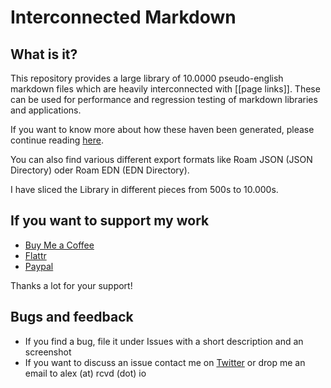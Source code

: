 # Interconnected Markdown
## What is it?
This repository provides a large library of 10.0000 pseudo-english markdown files which are heavily interconnected with [[page links]]. These can be used for performance and regression testing of markdown libraries and applications.

If you want to know more about how these haven been generated, please continue reading [here](https://www.goedel.io/p/tft-performance-methodology).

You can also find various different export formats like Roam JSON (JSON Directory) oder Roam EDN (EDN Directory). 

I have sliced the Library in different pieces from 500s to 10.000s.

## If you want to support my work
- [Buy Me a Coffee](https://www.buymeacoffee.com/rcvdio)
- [Flattr](https://flattr.com/@rcvd)
- [Paypal](https://paypal.me/rcvd)

Thanks a lot for your support!

## Bugs and feedback
- If you find a bug, file it under Issues with a short description and an screenshot
- If you want to discuss an issue contact me on [Twitter](https://twitter.com/rcvd_io) or drop me an email to alex (at) rcvd (dot) io
